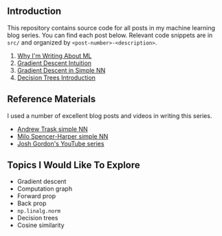 ## Introduction

This repository contains source code for all posts in my machine learning blog series. You can find each post below. Relevant code snippets are in `src/` and organized by `<post-number>-<description>`.

1. [Why I'm Writing About ML](http://benbrostoff.github.io/2017/09/19/why-ml/)
2. [Gradient Descent Intuition](http://benbrostoff.github.io/2017/10/09/gradient-descent-intuition/)
3. [Gradient Descent in Simple NN](http://benbrostoff.github.io/2017/12/06/gradient-descent-in-simple-nn-draft.html)
4. [Decision Trees Introduction](http://benbrostoff.github.io/2018/01/27/decision-trees-intro.html)

## Reference Materials

I used a number of excellent blog posts and videos in writing this series.

- [Andrew Trask simple NN](http://iamtrask.github.io/2015/07/12/basic-python-network/)
- [Milo Spencer-Harper simple NN](https://medium.com/technology-invention-and-more/how-to-build-a-simple-neural-network-in-9-lines-of-python-code-cc8f23647ca1)
- [Josh Gordon's YouTube series](https://www.youtube.com/playlist?list=PLOU2XLYxmsIIuiBfYad6rFYQU_jL2ryal)


## Topics I Would Like To Explore

- Gradient descent
- Computation graph
- Forward prop
- Back prop
- `np.linalg.norm`
- Decision trees
- Cosine similarity
